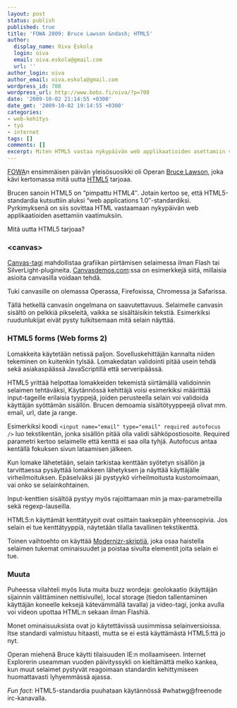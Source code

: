 ```yaml
---
layout: post
status: publish
published: true
title: 'FOWA 2009: Bruce Lawson &ndash; HTML5'
author:
  display_name: Oiva Eskola
  login: oiva
  email: oiva.eskola@gmail.com
  url: ''
author_login: oiva
author_email: oiva.eskola@gmail.com
wordpress_id: 708
wordpress_url: http://www.bobs.fi/oiva/?p=708
date: '2009-10-02 21:14:55 +0300'
date_gmt: '2009-10-02 19:14:55 +0300'
categories:
- web-kehitys
- työ
- internet
tags: []
comments: []
excerpt: Miten HTML5 vastaa nykypäivän web applikaatioiden asettamiin vaatimuksiin?
---
```

<p><a title="Future of Web Apps 2009 London" href="http://events.carsonified.com/fowa/2009/london" target="_blank">FOWA</a>n ensimmäisen päivän yleisösuosikki oli Operan <a href="http://www.brucelawson.co.uk/" target="_blank">Bruce Lawson</a>, joka kävi kertomassa mitä uutta <a title="Wikipedia (en): HTML5" href="http://en.wikipedia.org/wiki/HTML5" target="_blank">HTML5</a> tarjoaa.</p>
<p>Brucen sanoin HTML5 on &ldquo;pimpattu HTML4&Prime;. Jotain kertoo se, että  HTML5-standardia kutsuttiin aluksi &ldquo;web applications 1.0&Prime;-standardiksi.  Pyrkimyksenä on siis sovittaa HTML vastaamaan nykypäivän web  applikaatioiden asettamiin vaatimuksiin.</p>
<p>Mitä uutta HTML5 tarjoaa?</p>
<h3>&lt;canvas&gt;</h3>
<a title="Wikipedia (en): Canvas (HTML Element)" href="http://en.wikipedia.org/wiki/Canvas_%28HTML_element%29" target="_blank">Canvas-tagi</a> mahdollistaa grafiikan piirtämisen selaimessa ilman Flash tai SilverLight-plugineita. <a href="http://canvasdemos.com/" target="_blank">Canvasdemos.com</a>:ssa on esimerkkejä siitä, millaisia asioita canvasilla voidaan tehdä.</p>
<p>Tuki canvasille on olemassa Operassa, Firefoxissa, Chromessa ja Safarissa.</p>
<p>Tällä hetkellä canvasin ongelmana on saavutettavuus. Selaimelle  canvasin sisältö on pelkkiä pikseleitä, vaikka se sisältäisikin tekstiä.  Esimerkiksi ruudunlukijat eivät pysty tulkitsemaan mitä selain näyttää.</p>
<h3>HTML5 forms (Web forms 2)</h3>
<p>Lomakkeita käytetään netissä paljon. Sovelluskehittäjän kannalta  niiden tekeminen on kuitenkin tylsää. Lomakedatan validointi pitää usein  tehdä sekä asiakaspäässä JavaScriptillä että serveripäässä.</p>
<p>HTML5 yrittää helpottaa lomakkeiden tekemistä siirtämällä validoinnin  selaimen tehtäväksi, Käytännössä kehittäjä voisi esimerkiksi määrittää  input-tageille erilaisia tyyppejä, joiden perusteella selain voi  validoida käyttäjän syöttämän sisällön. Brucen demoamia sisältötyyppeejä  olivat mm. email, url, date ja range.</p>

Esimerkiksi koodi `<input name="email" type="email" required autofocus />` luo tekstikentän, jonka sisällön pitää olla validi sähköpostiosoite.  Required parametri kertoo selaimelle että kenttä ei saa olla tyhjä.  Autofocus antaa kentällä fokuksen sivun lataamisen jälkeen.

<p>Kun lomake lähetetään, selain tarkistaa kenttään syötetyn sisällön ja  tarvittaessa pysäyttää lomakkeen lähetyksen ja näyttää käyttäjälle  virheilmoituksen. Epäselväksi jäi pystyykö virheilmoitusta kustomoimaan,  vai onko se selainkohtainen.</p>
<p>Input-kenttien sisältöä pystyy myös rajoittamaan min ja max-parametreilla sekä regexp-lauseilla.</p>
<p>HTML5:n käyttämät kenttätyypit ovat osittain taaksepäin  yhteensopivia. Jos selain ei tue kenttätyyppiä, näytetään tilalla  tavallinen tekstikenttä.</p>
<p>Toinen vaihtoehto on käyttää <a href="http://modernizr.com/" target="_blank">Modernizr-skriptiä</a>, joka osaa haistella selaimen tukemat ominaisuudet ja poistaa sivulta elementit joita selain ei tue.</p>
<h3>Muuta</h3>
<p>Puheessa vilahteli myös liuta muita buzz wordeja: geolokaatio  (käyttäjän sijainnin välittäminen nettisivulle), local storage (tiedon  tallentaminen käyttäjän koneelle keksejä kätevämmällä tavalla) ja  video-tagi, jonka avulla voi videon upottaa HTML:n sekaan ilman Flashiä.</p>
<p>Monet ominaisuuksista ovat jo käytettävissä uusimmissa  selainversioissa. Itse standardi valmistuu hitaasti, mutta se ei estä  käyttämästä HTML5:ttä jo nyt.</p>
<p>Operan miehenä Bruce käytti tilaisuuden IE:n mollaamiseen. Internet  Explorerin useamman vuoden päivityssykli on kieltämättä melko kankea,  kun muut selaimet pystyvät reagoimaan standardin kehittymiseen  huomattavasti lyhyemmässä ajassa.</p>
<p><em>Fun fact</em>: HTML5-standardia puuhataan käytännössä #whatwg@freenode irc-kanavalla.</p>
